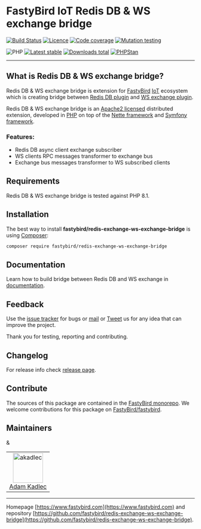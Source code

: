 # FastyBird IoT Redis DB & WS exchange bridge

[![Build Status](https://badgen.net/github/checks/FastyBird/redis-exchange-ws-exchange-bridge/main?cache=300&style=flast-square)](https://github.com/FastyBird/redis-exchange-ws-exchange-bridge/actions)
[![Licence](https://badgen.net/github/license/FastyBird/redis-exchange-ws-exchange-bridge?cache=300&style=flast-square)](https://github.com/FastyBird/redis-exchange-ws-exchange-bridge/blob/main/LICENSE.md)
[![Code coverage](https://badgen.net/coveralls/c/github/FastyBird/redis-exchange-ws-exchange-bridge?cache=300&style=flast-square)](https://coveralls.io/r/FastyBird/redis-exchange-ws-exchange-bridge)
[![Mutation testing](https://img.shields.io/endpoint?style=flat-square&url=https%3A%2F%2Fbadge-api.stryker-mutator.io%2Fgithub.com%2FFastyBird%2Fredis-exchange-ws-exchange-bridge%2Fmain)](https://dashboard.stryker-mutator.io/reports/github.com/FastyBird/redis-exchange-ws-exchange-bridge/main)

![PHP](https://badgen.net/packagist/php/FastyBird/redis-exchange-ws-exchange-bridge?cache=300&style=flast-square)
[![Latest stable](https://badgen.net/packagist/v/FastyBird/redis-exchange-ws-exchange-bridge/latest?cache=300&style=flast-square)](https://packagist.org/packages/FastyBird/redis-exchange-ws-exchange-bridge)
[![Downloads total](https://badgen.net/packagist/dt/FastyBird/redis-exchange-ws-exchange-bridge?cache=300&style=flast-square)](https://packagist.org/packages/FastyBird/redis-exchange-ws-exchange-bridge)
[![PHPStan](https://img.shields.io/badge/PHPStan-enabled-brightgreen.svg?style=flat-square)](https://github.com/phpstan/phpstan)

***

## What is Redis DB & WS exchange bridge?

Redis DB & WS exchange bridge is extension for [FastyBird](https://www.fastybird.com) [IoT](https://en.wikipedia.org/wiki/Internet_of_things) ecosystem
which is creating bridge between [Redis DB plugin](https://github.com/FastyBird/redisdb-plugin) and [WS exchange plugin](https://github.com/FastyBird/ws-exchange-plugin).

Redis DB & WS exchange bridge is an [Apache2 licensed](http://www.apache.org/licenses/LICENSE-2.0) distributed extension, developed
in [PHP](https://www.php.net) on top of the [Nette framework](https://nette.org) and [Symfony framework](https://symfony.com).

### Features:

- Redis DB async client exchange subscriber
- WS clients RPC messages transformer to exchange bus
- Exchange bus messages transformer to WS subscribed clients

## Requirements

Redis DB & WS exchange bridge is tested against PHP 8.1.

## Installation

The best way to install **fastybird/redis-exchange-ws-exchange-bridge** is using [Composer](http://getcomposer.org/):

```sh
composer require fastybird/redis-exchange-ws-exchange-bridge
```

## Documentation

Learn how to build bridge between Redis DB and WS exchange
in [documentation](https://github.com/FastyBird/redis-exchange-ws-exchange-bridge/blob/main/docs/index.md).

## Feedback

Use the [issue tracker](https://github.com/FastyBird/fastybird/issues) for bugs
or [mail](mailto:code@fastybird.com) or [Tweet](https://twitter.com/fastybird) us for any idea that can improve the
project.

Thank you for testing, reporting and contributing.

## Changelog

For release info check [release page](https://github.com/FastyBird/fastybird/releases).

## Contribute

The sources of this package are contained in the [FastyBird monorepo](https://github.com/FastyBird/fastybird). We welcome contributions for this package on [FastyBird/fastybird](https://github.com/FastyBird/).

## Maintainers

<table>&
	<tbody>
		<tr>
			<td align="center">
				<a href="https://github.com/akadlec">
					<img alt="akadlec" width="80" height="80" src="https://avatars3.githubusercontent.com/u/1866672?s=460&amp;v=4" />
				</a>
				<br>
				<a href="https://github.com/akadlec">Adam Kadlec</a>
			</td>
		</tr>
	</tbody>
</table>

***
Homepage [https://www.fastybird.com](https://www.fastybird.com) and
repository [https://github.com/fastybird/redis-exchange-ws-exchange-bridge](https://github.com/fastybird/redis-exchange-ws-exchange-bridge).
